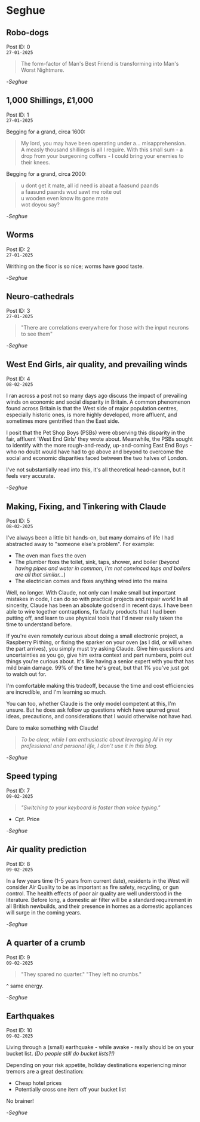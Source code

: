 # Seghue

## Robo-dogs

Post ID: 0  
`27-01-2025`

> The form-factor of Man's Best Friend is transforming into Man's Worst Nightmare.

-*Seghue*

## 1,000 Shillings, £1,000

Post ID: 1  
`27-01-2025`

Begging for a grand, circa 1600:
> My lord, you may have been operating under a... misapprehension.  
> A measly thousand shillings is all I require. With this small sum - a drop from your burgeoning coffers - I could bring your enemies to their knees.

Begging for a grand, circa 2000:
> u dont get it mate, all id need is abaat a faasund paands  
> a faasund paands wud sawt me roite out  
> u wooden even know its gone mate  
> wot doyou say?


-*Seghue*

## Worms

Post ID: 2  
`27-01-2025`

Writhing on the floor is so nice; worms have good taste.

-*Seghue*


## Neuro-cathedrals

Post ID: 3  
`27-01-2025`

> "There are correlations everywhere for those with the input neurons to see them"

-*Seghue*


## West End Girls, air quality, and prevailing winds

Post ID: 4  
`08-02-2025`

I ran across a post not so many days ago discuss the impact of prevailing winds on economic and social disparity in Britain. A common phenomenon found across Britain is that the West side of major population centres, especially historic ones, is more highly developed, more affluent, and sometimes more gentrified than the East side. 

I posit that the Pet Shop Boys (PSBs) were observing this disparity in the fair, affluent 'West End Girls' they wrote about. Meanwhile, the PSBs sought to identify with the more rough-and-ready, up-and-coming East End Boys - who no doubt would have had to go above and beyond to overcome the social and economic disparities faced between the two halves of London.

I've not substantially read into this, it's all theoretical head-cannon, but it feels very accurate.

-*Seghue*


## Making, Fixing, and Tinkering with Claude

Post ID: 5  
`08-02-2025`

I've always been a little bit hands-on, but many domains of life I had abstracted away to "someone else's problem". For example:
* The oven man fixes the oven
* The plumber fixes the toilet, sink, taps, shower, and boiler (_beyond having pipes and water in common, I'm not convinced taps and boilers are all that similar..._)
* The electrician comes and fixes anything wired into the mains

Well, no longer. With Claude, not only can I make small but important mistakes in code, I can do so with practical projects and repair work!
In all sincerity, Claude has been an absolute godsend in recent days. I have been able to wire together contraptions, fix faulty products that I had been putting off, and learn to use physical tools that I'd never really taken the time to understand before.

If you're even remotely curious about doing a small electronic project, a Raspberry Pi thing, or fixing the sparker on your oven (as I did, or will when the part arrives), you simply must try asking Claude. Give him questions and uncertainties as you go, give him extra context and part numbers, point out things you're curious about. It's like having a senior expert with you that has mild brain damage. 99% of the time he's great, but that 1% you've just got to watch out for.

I'm comfortable making this tradeoff, because the time and cost efficiencies are incredible, and I'm learning so much.

You can too, whether Claude is the only model competent at this, I'm unsure. But he does ask follow up questions which have spurred great ideas, precautions, and considerations that I would otherwise not have had.

Dare to make something with Claude!

> _To be clear, while I am enthusiastic about leveraging AI in my professional and personal life, I don't use it in this blog._

-*Seghue*



## Speed typing

Post ID: 7  
`09-02-2025`

> _"Switching to your keyboard is faster than voice typing."_
- Cpt. Price

-*Seghue*


## Air quality prediction

Post ID: 8  
`09-02-2025`

In a few years time (1-5 years from current date), residents in the West will consider Air Quality to be as important as fire safety, recycling, or gun control. The health effects of poor air quality are well understood in the literature. Before long, a domestic air filter will be a standard requirement in all British newbuilds, and their presence in homes as a domestic appliances will surge in the coming years.

-*Seghue*


## A quarter of a crumb

Post ID: 9  
`09-02-2025`

> "They spared no quarter."
> "They left no crumbs."

^ same energy.

-*Seghue*


## Earthquakes

Post ID: 10  
`09-02-2025`

Living through a (small) earthquake - while awake - really should be on your bucket list.
_(Do people still do bucket lists?!)_

Depending on your risk appetite, holiday destinations experiencing minor tremors are a great destination:
* Cheap hotel prices
* Potentially cross one item off your bucket list

No brainer!

-*Seghue*
